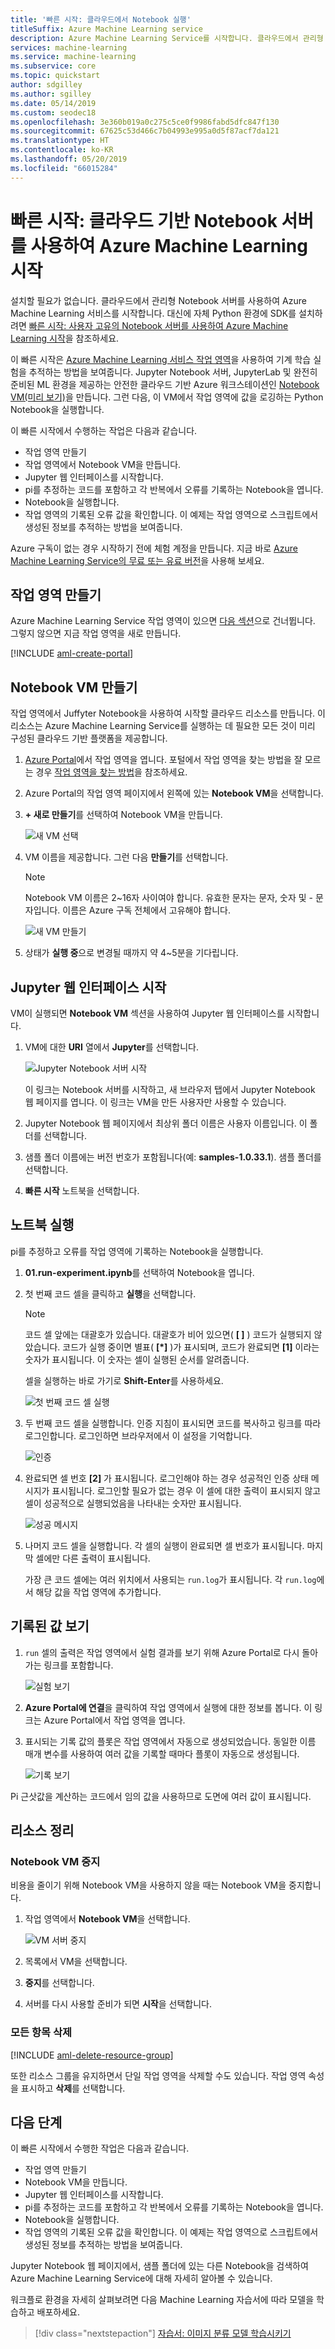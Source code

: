 ```yaml
---
title: '빠른 시작: 클라우드에서 Notebook 실행'
titleSuffix: Azure Machine Learning service
description: Azure Machine Learning Service를 시작합니다. 클라우드에서 관리형 Notebook 서버를 사용하여 작업 영역을 사용해 보세요.  작업 영역은 기계 학습 모델을 실험하고, 교육하고, 배포하는 데 사용하는 클라우드의 기본 블록입니다.
services: machine-learning
ms.service: machine-learning
ms.subservice: core
ms.topic: quickstart
author: sdgilley
ms.author: sgilley
ms.date: 05/14/2019
ms.custom: seodec18
ms.openlocfilehash: 3e360b019a0c275c5ce0f9986fabd5dfc847f130
ms.sourcegitcommit: 67625c53d466c7b04993e995a0d5f87acf7da121
ms.translationtype: HT
ms.contentlocale: ko-KR
ms.lasthandoff: 05/20/2019
ms.locfileid: "66015284"
---
```

# <a name="quickstart-use-a-cloud-based-notebook-server-to-get-started-with-azure-machine-learning"></a>빠른 시작: 클라우드 기반 Notebook 서버를 사용하여 Azure Machine Learning 시작

설치할 필요가 없습니다.  클라우드에서 관리형 Notebook 서버를 사용하여 Azure Machine Learning 서비스를 시작합니다. 대신에 자체 Python 환경에 SDK를 설치하려면 [빠른 시작: 사용자 고유의 Notebook 서버를 사용하여 Azure Machine Learning 시작](quickstart-run-local-notebook.md)을 참조하세요.

이 빠른 시작은 [Azure Machine Learning 서비스 작업 영역](concept-azure-machine-learning-architecture.md)을 사용하여 기계 학습 실험을 추적하는 방법을 보여줍니다.  Jupyter Notebook 서버, JupyterLab 및 완전히 준비된 ML 환경을 제공하는 안전한 클라우드 기반 Azure 워크스테이션인 [Notebook VM(미리 보기)](how-to-configure-environment.md#notebookvm)을 만듭니다. 그런 다음, 이 VM에서 작업 영역에 값을 로깅하는 Python Notebook을 실행합니다.

이 빠른 시작에서 수행하는 작업은 다음과 같습니다.

* 작업 영역 만들기
* 작업 영역에서 Notebook VM을 만듭니다.
* Jupyter 웹 인터페이스를 시작합니다.
* pi를 추정하는 코드를 포함하고 각 반복에서 오류를 기록하는 Notebook을 엽니다.
* Notebook을 실행합니다.
* 작업 영역의 기록된 오류 값을 확인합니다. 이 예제는 작업 영역으로 스크립트에서 생성된 정보를 추적하는 방법을 보여줍니다.

Azure 구독이 없는 경우 시작하기 전에 체험 계정을 만듭니다. 지금 바로 [Azure Machine Learning Service의 무료 또는 유료 버전](https://aka.ms/AMLFree)을 사용해 보세요.

## <a name="create-a-workspace"></a>작업 영역 만들기

Azure Machine Learning Service 작업 영역이 있으면 [다음 섹션](#create-notebook)으로 건너뜁니다. 그렇지 않으면 지금 작업 영역을 새로 만듭니다.

[!INCLUDE [aml-create-portal](../../../includes/aml-create-in-portal.md)]

## <a name="create-notebook"></a>Notebook VM 만들기

 작업 영역에서 Juffyter Notebook을 사용하여 시작할 클라우드 리소스를 만듭니다. 이 리소스는 Azure Machine Learning Service를 실행하는 데 필요한 모든 것이 미리 구성된 클라우드 기반 플랫폼을 제공합니다.

1. [Azure Portal](https://portal.azure.com/)에서 작업 영역을 엽니다.  포털에서 작업 영역을 찾는 방법을 잘 모르는 경우 [작업 영역을 찾는 방법](how-to-manage-workspace.md#view)을 참조하세요.

1. Azure Portal의 작업 영역 페이지에서 왼쪽에 있는 **Notebook VM**을 선택합니다.

1. **+ 새로 만들기**를 선택하여 Notebook VM을 만듭니다.

     ![새 VM 선택](./media/quickstart-run-cloud-notebook/add-workstation.png)

1. VM 이름을 제공합니다. 그런 다음 **만들기**를 선택합니다.

    > [!NOTE]
    > Notebook VM 이름은 2~16자 사이여야 합니다. 유효한 문자는 문자, 숫자 및 - 문자입니다.  이름은 Azure 구독 전체에서 고유해야 합니다.

    ![새 VM 만들기](media/quickstart-run-cloud-notebook/create-new-workstation.png)

1. 상태가 **실행 중**으로 변경될 때까지 약 4~5분을 기다립니다.


## <a name="launch-jupyter-web-interface"></a>Jupyter 웹 인터페이스 시작

VM이 실행되면 **Notebook VM** 섹션을 사용하여 Jupyter 웹 인터페이스를 시작합니다.

1. VM에 대한 **URI** 열에서 **Jupyter**를 선택합니다.  

    ![Jupyter Notebook 서버 시작](./media/quickstart-run-cloud-notebook/start-server.png)

    이 링크는 Notebook 서버를 시작하고, 새 브라우저 탭에서 Jupyter Notebook 웹 페이지를 엽니다.  이 링크는 VM을 만든 사용자만 사용할 수 있습니다.

1. Jupyter Notebook 웹 페이지에서 최상위 폴더 이름은 사용자 이름입니다.  이 폴더를 선택합니다.

1. 샘플 폴더 이름에는 버전 번호가 포함됩니다(예: **samples-1.0.33.1**).  샘플 폴더를 선택합니다.

1. **빠른 시작** 노트북을 선택합니다.

## <a name="run-the-notebook"></a>노트북 실행

pi를 추정하고 오류를 작업 영역에 기록하는 Notebook을 실행합니다.

1. **01.run-experiment.ipynb**를 선택하여 Notebook을 엽니다.

1. 첫 번째 코드 셀을 클릭하고 **실행**을 선택합니다.

    > [!NOTE]
    > 코드 셀 앞에는 대괄호가 있습니다. 대괄호가 비어 있으면( __[  ]__ ) 코드가 실행되지 않았습니다. 코드가 실행 중이면 별표( __[*]__ )가 표시되며, 코드가 완료되면 **[1]** 이라는 숫자가 표시됩니다.  이 숫자는 셀이 실행된 순서를 알려줍니다.
    >
    > 셀을 실행하는 바로 가기로 **Shift-Enter**를 사용하세요.

    ![첫 번째 코드 셀 실행](media/quickstart-run-cloud-notebook/cell1.png)

1. 두 번째 코드 셀을 실행합니다. 인증 지침이 표시되면 코드를 복사하고 링크를 따라 로그인합니다. 로그인하면 브라우저에서 이 설정을 기억합니다.  

    ![인증](media/quickstart-run-cloud-notebook/authenticate.png)

1. 완료되면 셀 번호 __[2]__ 가 표시됩니다.  로그인해야 하는 경우 성공적인 인증 상태 메시지가 표시됩니다.   로그인할 필요가 없는 경우 이 셀에 대한 출력이 표시되지 않고 셀이 성공적으로 실행되었음을 나타내는 숫자만 표시됩니다.

    ![성공 메시지](media/quickstart-run-cloud-notebook/success.png)

1. 나머지 코드 셀을 실행합니다.  각 셀의 실행이 완료되면 셀 번호가 표시됩니다. 마지막 셀에만 다른 출력이 표시됩니다.  

    가장 큰 코드 셀에는 여러 위치에서 사용되는 `run.log`가 표시됩니다. 각 `run.log`에서 해당 값을 작업 영역에 추가합니다.

## <a name="view-logged-values"></a>기록된 값 보기

1. `run` 셀의 출력은 작업 영역에서 실험 결과를 보기 위해 Azure Portal로 다시 돌아가는 링크를 포함합니다.

    ![실험 보기](./media/quickstart-run-cloud-notebook/view-exp.png)

1. **Azure Portal에 연결**을 클릭하여 작업 영역에서 실행에 대한 정보를 봅니다.  이 링크는 Azure Portal에서 작업 영역을 엽니다.

1. 표시되는 기록 값의 플롯은 작업 영역에서 자동으로 생성되었습니다. 동일한 이름 매개 변수를 사용하여 여러 값을 기록할 때마다 플롯이 자동으로 생성됩니다.

   ![기록 보기](./media/quickstart-run-cloud-notebook/web-results.png)

Pi 근삿값을 계산하는 코드에서 임의 값을 사용하므로 도면에 여러 값이 표시됩니다.  

## <a name="clean-up-resources"></a>리소스 정리

### <a name="stop-the-notebook-vm"></a>Notebook VM 중지

비용을 줄이기 위해 Notebook VM을 사용하지 않을 때는 Notebook VM을 중지합니다.  

1. 작업 영역에서 **Notebook VM**을 선택합니다.

   ![VM 서버 중지](./media/quickstart-run-cloud-notebook/stop-server.png)

1. 목록에서 VM을 선택합니다.

1. **중지**를 선택합니다.

1. 서버를 다시 사용할 준비가 되면 **시작**을 선택합니다.

### <a name="delete-everything"></a>모든 항목 삭제

[!INCLUDE [aml-delete-resource-group](../../../includes/aml-delete-resource-group.md)]

또한 리소스 그룹을 유지하면서 단일 작업 영역을 삭제할 수도 있습니다. 작업 영역 속성을 표시하고 **삭제**를 선택합니다.

## <a name="next-steps"></a>다음 단계

이 빠른 시작에서 수행한 작업은 다음과 같습니다.

* 작업 영역 만들기
* Notebook VM을 만듭니다.
* Jupyter 웹 인터페이스를 시작합니다.
* pi를 추정하는 코드를 포함하고 각 반복에서 오류를 기록하는 Notebook을 엽니다.
* Notebook을 실행합니다.
* 작업 영역의 기록된 오류 값을 확인합니다.  이 예제는 작업 영역으로 스크립트에서 생성된 정보를 추적하는 방법을 보여줍니다. 

Jupyter Notebook 웹 페이지에서, 샘플 폴더에 있는 다른 Notebook을 검색하여 Azure Machine Learning Service에 대해 자세히 알아볼 수 있습니다.

워크플로 환경을 자세히 살펴보려면 다음 Machine Learning 자습서에 따라 모델을 학습하고 배포하세요.  

> [!div class="nextstepaction"]
> [자습서: 이미지 분류 모델 학습시키기](tutorial-train-models-with-aml.md)
